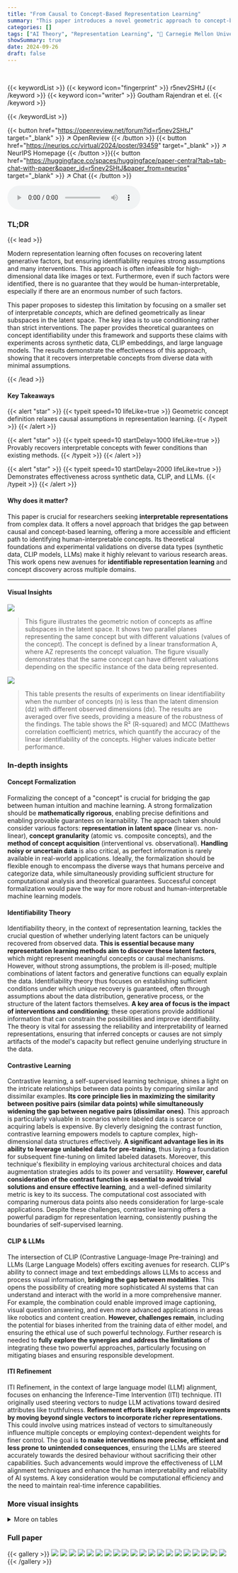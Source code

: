 ```yaml
---
title: "From Causal to Concept-Based Representation Learning"
summary: "This paper introduces a novel geometric approach to concept-based representation learning, provably recovering interpretable concepts from diverse data without strict causal assumptions or many interv..."
categories: []
tags: ["AI Theory", "Representation Learning", "🏢 Carnegie Mellon University",]
showSummary: true
date: 2024-09-26
draft: false
---
```


<br>

{{< keywordList >}}
{{< keyword icon="fingerprint" >}} r5nev2SHtJ {{< /keyword >}}
{{< keyword icon="writer" >}} Goutham Rajendran et el. {{< /keyword >}}
 
{{< /keywordList >}}

{{< button href="https://openreview.net/forum?id=r5nev2SHtJ" target="_blank" >}}
↗ OpenReview
{{< /button >}}
{{< button href="https://neurips.cc/virtual/2024/poster/93459" target="_blank" >}}
↗ NeurIPS Homepage
{{< /button >}}{{< button href="https://huggingface.co/spaces/huggingface/paper-central?tab=tab-chat-with-paper&paper_id=r5nev2SHtJ&paper_from=neurips" target="_blank" >}}
↗ Chat
{{< /button >}}



<audio controls>
    <source src="https://ai-paper-reviewer.com/r5nev2SHtJ/podcast.wav" type="audio/wav">
    Your browser does not support the audio element.
</audio>


### TL;DR


{{< lead >}}

Modern representation learning often focuses on recovering latent generative factors, but ensuring identifiability requires strong assumptions and many interventions. This approach is often infeasible for high-dimensional data like images or text.  Furthermore, even if such factors were identified, there is no guarantee that they would be human-interpretable, especially if there are an enormous number of such factors.

This paper proposes to sidestep this limitation by focusing on a smaller set of interpretable *concepts*, which are defined geometrically as linear subspaces in the latent space.  The key idea is to use conditioning rather than strict interventions. The paper provides theoretical guarantees on concept identifiability under this framework and supports these claims with experiments across synthetic data, CLIP embeddings, and large language models. The results demonstrate the effectiveness of this approach, showing that it recovers interpretable concepts from diverse data with minimal assumptions.

{{< /lead >}}


#### Key Takeaways

{{< alert "star" >}}
{{< typeit speed=10 lifeLike=true >}} Geometric concept definition relaxes causal assumptions in representation learning. {{< /typeit >}}
{{< /alert >}}

{{< alert "star" >}}
{{< typeit speed=10 startDelay=1000 lifeLike=true >}} Provably recovers interpretable concepts with fewer conditions than existing methods. {{< /typeit >}}
{{< /alert >}}

{{< alert "star" >}}
{{< typeit speed=10 startDelay=2000 lifeLike=true >}} Demonstrates effectiveness across synthetic data, CLIP, and LLMs. {{< /typeit >}}
{{< /alert >}}

#### Why does it matter?
This paper is crucial for researchers seeking **interpretable representations** from complex data. It offers a novel approach that bridges the gap between causal and concept-based learning, offering a more accessible and efficient path to identifying human-interpretable concepts.  Its theoretical foundations and experimental validations on diverse data types (synthetic data, CLIP models, LLMs) make it highly relevant to various research areas. This work opens new avenues for **identifiable representation learning** and concept discovery across multiple domains.

------
#### Visual Insights



![](https://ai-paper-reviewer.com/r5nev2SHtJ/figures_2_1.jpg)

> This figure illustrates the geometric notion of concepts as affine subspaces in the latent space.  It shows two parallel planes representing the same concept but with different valuations (values of the concept).  The concept is defined by a linear transformation A, where AZ represents the concept valuation.  The figure visually demonstrates that the same concept can have different valuations depending on the specific instance of the data being represented.





![](https://ai-paper-reviewer.com/r5nev2SHtJ/tables_8_1.jpg)

> This table presents the results of experiments on linear identifiability when the number of concepts (n) is less than the latent dimension (dz) with different observed dimensions (dx). The results are averaged over five seeds, providing a measure of the robustness of the findings.  The table shows the R² (R-squared) and MCC (Matthews correlation coefficient) metrics, which quantify the accuracy of the linear identifiability of the concepts.  Higher values indicate better performance.





### In-depth insights


#### Concept Formalization
Formalizing the concept of a "concept" is crucial for bridging the gap between human intuition and machine learning.  A strong formalization should be **mathematically rigorous**, enabling precise definitions and enabling provable guarantees on learnability. The approach taken should consider various factors: **representation in latent space** (linear vs. non-linear), **concept granularity** (atomic vs. composite concepts), and the **method of concept acquisition** (interventional vs. observational).  **Handling noisy or uncertain data** is also critical, as perfect information is rarely available in real-world applications.  Ideally, the formalization should be flexible enough to encompass the diverse ways that humans perceive and categorize data, while simultaneously providing sufficient structure for computational analysis and theoretical guarantees.  Successful concept formalization would pave the way for more robust and human-interpretable machine learning models.

#### Identifiability Theory
Identifiability theory, in the context of representation learning, tackles the crucial question of whether underlying latent factors can be uniquely recovered from observed data.  **This is essential because many representation learning methods aim to discover these latent factors**, which might represent meaningful concepts or causal mechanisms.  However, without strong assumptions, the problem is ill-posed; multiple combinations of latent factors and generative functions can equally explain the data.  Identifiability theory thus focuses on establishing sufficient conditions under which unique recovery is guaranteed, often through assumptions about the data distribution, generative process, or the structure of the latent factors themselves.  **A key area of focus is the impact of interventions and conditioning**; these operations provide additional information that can constrain the possibilities and improve identifiability.  The theory is vital for assessing the reliability and interpretability of learned representations, ensuring that inferred concepts or causes are not simply artifacts of the model's capacity but reflect genuine underlying structure in the data.

#### Contrastive Learning
Contrastive learning, a self-supervised learning technique, shines a light on the intricate relationships between data points by comparing similar and dissimilar examples.  **Its core principle lies in maximizing the similarity between positive pairs (similar data points) while simultaneously widening the gap between negative pairs (dissimilar ones)**. This approach is particularly valuable in scenarios where labeled data is scarce or acquiring labels is expensive.  By cleverly designing the contrast function, contrastive learning empowers models to capture complex, high-dimensional data structures effectively.  **A significant advantage lies in its ability to leverage unlabeled data for pre-training**, thus laying a foundation for subsequent fine-tuning on limited labeled datasets.  Moreover, this technique's flexibility in employing various architectural choices and data augmentation strategies adds to its power and versatility.  **However, careful consideration of the contrast function is essential to avoid trivial solutions and ensure effective learning**, and a well-defined similarity metric is key to its success.  The computational cost associated with comparing numerous data points also needs consideration for large-scale applications.  Despite these challenges, contrastive learning offers a powerful paradigm for representation learning, consistently pushing the boundaries of self-supervised learning.

#### CLIP & LLMs
The intersection of CLIP (Contrastive Language-Image Pre-training) and LLMs (Large Language Models) offers exciting avenues for research.  CLIP's ability to connect image and text embeddings allows LLMs to access and process visual information, **bridging the gap between modalities**. This opens the possibility of creating more sophisticated AI systems that can understand and interact with the world in a more comprehensive manner.  For example, the combination could enable improved image captioning, visual question answering, and even more advanced applications in areas like robotics and content creation. **However, challenges remain**, including the potential for biases inherited from the training data of either model, and ensuring the ethical use of such powerful technology. Further research is needed to **fully explore the synergies and address the limitations** of integrating these two powerful approaches, particularly focusing on mitigating biases and ensuring responsible development.

#### ITI Refinement
ITI Refinement, in the context of large language model (LLM) alignment, focuses on enhancing the Inference-Time Intervention (ITI) technique.  ITI originally used steering vectors to nudge LLM activations toward desired attributes like truthfulness.  **Refinement efforts likely explore improvements by moving beyond single vectors to incorporate richer representations.** This could involve using matrices instead of vectors to simultaneously influence multiple concepts or employing context-dependent weights for finer control. The goal is **to make interventions more precise, efficient and less prone to unintended consequences**, ensuring the LLMs are steered accurately towards the desired behaviour without sacrificing their other capabilities.  Such advancements would improve the effectiveness of LLM alignment techniques and enhance the human interpretability and reliability of AI systems.  A key consideration would be computational efficiency and the need to maintain real-time inference capabilities.


### More visual insights




<details>
<summary>More on tables
</summary>


![](https://ai-paper-reviewer.com/r5nev2SHtJ/tables_30_1.jpg)
> This table presents the mean and standard deviation of the concept valuations for the floor hue and wall hue attributes on a test set, using two different CLIP models (ViT-B/32 and RN101).  Each row represents a specific hue value (0.0 to 0.9), and the columns show the mean and standard deviation of the valuations for each model.  The data illustrates the distributions of the valuations for each hue and how consistent the valuations are between the models.

![](https://ai-paper-reviewer.com/r5nev2SHtJ/tables_31_1.jpg)
> This table presents the mean and standard deviation of the concept valuations for object hue and scene orientation attributes obtained from two different CLIP models (ViT-B/32 and RN101).  The results show the average value and variability of the learned concepts for different values of the attributes on a held-out test set.  The variations of object hue are 0.0 to 0.9, with corresponding mean valuations reported for each CLIP model.

![](https://ai-paper-reviewer.com/r5nev2SHtJ/tables_31_2.jpg)
> This table presents the mean and standard deviation of the concept valuations for the object hue and scene orientation attributes on a test set.  The valuations were obtained using two different pretrained CLIP models (ViT-B/32 and RN101). The data shows the concept valuations for different values of the hue and orientation, allowing for an analysis of how well these concepts are captured by the models.  The results are relevant to the paper's investigation into the linear representation hypothesis for human-interpretable concepts in multimodal models.

![](https://ai-paper-reviewer.com/r5nev2SHtJ/tables_31_3.jpg)
> This table presents the mean and standard deviation of concept valuations for the scale and shape attributes obtained from two different CLIP models (ViT-B/32 and RN101) on a test set.  The results are broken down by the specific values of the scale and shape attributes.  The table helps evaluate the linearity of representation hypothesis by examining the concept valuations across different models and values.

![](https://ai-paper-reviewer.com/r5nev2SHtJ/tables_31_4.jpg)
> This table shows the mean and standard deviation of the concept valuations for the scale and shape attributes on the test set, using two different CLIP models (ViT-B/32 and RN101).  The results are separated for different shapes (cube, cylinder, ball, ellipsoid) and for different scales (0.8, 0.9, 1.0, 1.1, 1.2).  The concept valuation is the value of the linear projection of the image embedding into the concept vector.

![](https://ai-paper-reviewer.com/r5nev2SHtJ/tables_32_1.jpg)
> This table shows the correlation coefficients between the concept valuations obtained from two different CLIP models (ViT-B/32 and RN101) for six different factors of variation in the 3D-Shapes dataset.  High correlation suggests that the concept valuations learned from different models are consistent, up to a linear transformation. The factors of variation included are floor hue, wall hue, object hue, scale, shape and orientation. 

![](https://ai-paper-reviewer.com/r5nev2SHtJ/tables_36_1.jpg)
> This table compares the performance of different steering vector techniques for improving the truthfulness of LLMs using the TruthfulQA benchmark.  The techniques compared include a baseline, a random direction, a CCS direction, two variants of ITI (Probe weight and Mass mean shift), and a novel approach using steering matrices.  The table shows the accuracy, cross-entropy loss, and KL divergence for each technique, providing a quantitative comparison of their effectiveness in aligning LLMs toward truthfulness.

![](https://ai-paper-reviewer.com/r5nev2SHtJ/tables_38_1.jpg)
> This table presents the results of linear identifiability experiments conducted on synthetic data. The experiments varied the number of concepts (n), the latent dimension (dz), and the observed dimension (dx).  The table shows the R-squared (R2) and Matthews Correlation Coefficient (MCC) values obtained, averaged over five different random seeds, for both linear and non-linear mixing functions.  Higher R2 and MCC values indicate better identifiability.

</details>




### Full paper

{{< gallery >}}
<img src="https://ai-paper-reviewer.com/r5nev2SHtJ/1.png" class="grid-w50 md:grid-w33 xl:grid-w25" />
<img src="https://ai-paper-reviewer.com/r5nev2SHtJ/2.png" class="grid-w50 md:grid-w33 xl:grid-w25" />
<img src="https://ai-paper-reviewer.com/r5nev2SHtJ/3.png" class="grid-w50 md:grid-w33 xl:grid-w25" />
<img src="https://ai-paper-reviewer.com/r5nev2SHtJ/4.png" class="grid-w50 md:grid-w33 xl:grid-w25" />
<img src="https://ai-paper-reviewer.com/r5nev2SHtJ/5.png" class="grid-w50 md:grid-w33 xl:grid-w25" />
<img src="https://ai-paper-reviewer.com/r5nev2SHtJ/6.png" class="grid-w50 md:grid-w33 xl:grid-w25" />
<img src="https://ai-paper-reviewer.com/r5nev2SHtJ/7.png" class="grid-w50 md:grid-w33 xl:grid-w25" />
<img src="https://ai-paper-reviewer.com/r5nev2SHtJ/8.png" class="grid-w50 md:grid-w33 xl:grid-w25" />
<img src="https://ai-paper-reviewer.com/r5nev2SHtJ/9.png" class="grid-w50 md:grid-w33 xl:grid-w25" />
<img src="https://ai-paper-reviewer.com/r5nev2SHtJ/10.png" class="grid-w50 md:grid-w33 xl:grid-w25" />
<img src="https://ai-paper-reviewer.com/r5nev2SHtJ/11.png" class="grid-w50 md:grid-w33 xl:grid-w25" />
<img src="https://ai-paper-reviewer.com/r5nev2SHtJ/12.png" class="grid-w50 md:grid-w33 xl:grid-w25" />
<img src="https://ai-paper-reviewer.com/r5nev2SHtJ/13.png" class="grid-w50 md:grid-w33 xl:grid-w25" />
<img src="https://ai-paper-reviewer.com/r5nev2SHtJ/14.png" class="grid-w50 md:grid-w33 xl:grid-w25" />
<img src="https://ai-paper-reviewer.com/r5nev2SHtJ/15.png" class="grid-w50 md:grid-w33 xl:grid-w25" />
<img src="https://ai-paper-reviewer.com/r5nev2SHtJ/16.png" class="grid-w50 md:grid-w33 xl:grid-w25" />
<img src="https://ai-paper-reviewer.com/r5nev2SHtJ/17.png" class="grid-w50 md:grid-w33 xl:grid-w25" />
<img src="https://ai-paper-reviewer.com/r5nev2SHtJ/18.png" class="grid-w50 md:grid-w33 xl:grid-w25" />
<img src="https://ai-paper-reviewer.com/r5nev2SHtJ/19.png" class="grid-w50 md:grid-w33 xl:grid-w25" />
<img src="https://ai-paper-reviewer.com/r5nev2SHtJ/20.png" class="grid-w50 md:grid-w33 xl:grid-w25" />
{{< /gallery >}}